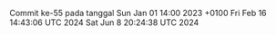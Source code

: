 Commit ke-55 pada tanggal Sun Jan 01 14:00 2023 +0100
Fri Feb 16 14:43:06 UTC 2024
Sat Jun  8 20:24:38 UTC 2024
